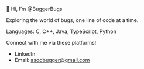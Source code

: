 👋 Hi, I’m @BuggerBugs

Exploring the world of bugs, one line of code at a time.

Languages: C, C++, Java, TypeScript, Python

Connect with me via these platforms!
- LinkedIn
- Email: asodbugger@gmail.com

<!---
BuggerBugs/BuggerBugs is a ✨ special ✨ repository because its `README.md` (this file) appears on your GitHub profile.
You can click the Preview link to take a look at your changes.
--->
